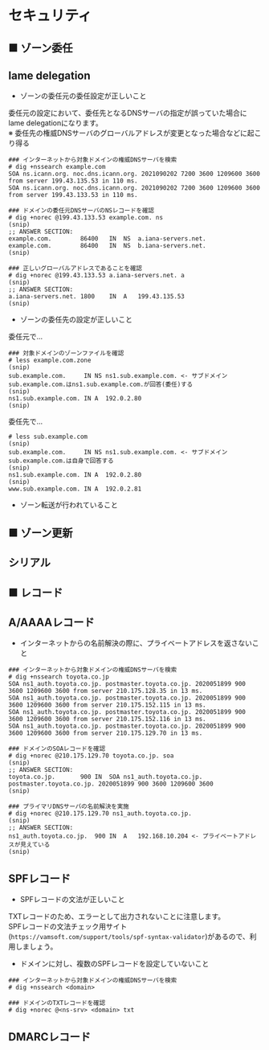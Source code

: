 # セキュリティ
## ■ ゾーン委任
## lame delegation
- ゾーンの委任元の委任設定が正しいこと

委任元の設定において、委任先となるDNSサーバの指定が誤っていた場合にlame delegationになります。  
※ 委任先の権威DNSサーバのグローバルアドレスが変更となった場合などに起こり得る
```
### インターネットから対象ドメインの権威DNSサーバを検索
# dig +nssearch example.com
SOA ns.icann.org. noc.dns.icann.org. 2021090202 7200 3600 1209600 3600 from server 199.43.135.53 in 110 ms.
SOA ns.icann.org. noc.dns.icann.org. 2021090202 7200 3600 1209600 3600 from server 199.43.133.53 in 110 ms.

### ドメインの委任元DNSサーバのNSレコードを確認
# dig +norec @199.43.133.53 example.com. ns
(snip)
;; ANSWER SECTION:
example.com.		86400	IN	NS	a.iana-servers.net.
example.com.		86400	IN	NS	b.iana-servers.net.
(snip)

### 正しいグローバルアドレスであることを確認
# dig +norec @199.43.133.53 a.iana-servers.net. a
(snip)
;; ANSWER SECTION:
a.iana-servers.net.	1800	IN	A	199.43.135.53
(snip)
```
- ゾーンの委任先の設定が正しいこと

委任元で...
```
### 対象ドメインのゾーンファイルを確認
# less example.com.zone
(snip)
sub.example.com.     IN NS ns1.sub.example.com. <- サブドメインsub.example.com.はns1.sub.example.com.が回答(委任)する
(snip)
ns1.sub.example.com. IN A  192.0.2.80
(snip)
```
委任先で...
```
# less sub.example.com
(snip)
sub.example.com.     IN NS ns1.sub.example.com. <- サブドメインsub.example.com.は自身で回答する
(snip)
ns1.sub.example.com. IN A  192.0.2.80
(snip)
www.sub.example.com. IN A  192.0.2.81
```
- ゾーン転送が行われていること

## ■ ゾーン更新
## シリアル

## ■ レコード
## A/AAAAレコード
- インターネットからの名前解決の際に、プライベートアドレスを返さないこと
```
### インターネットから対象ドメインの権威DNSサーバを検索
# dig +nssearch toyota.co.jp
SOA ns1_auth.toyota.co.jp. postmaster.toyota.co.jp. 2020051899 900 3600 1209600 3600 from server 210.175.128.35 in 13 ms.
SOA ns1_auth.toyota.co.jp. postmaster.toyota.co.jp. 2020051899 900 3600 1209600 3600 from server 210.175.152.115 in 13 ms.
SOA ns1_auth.toyota.co.jp. postmaster.toyota.co.jp. 2020051899 900 3600 1209600 3600 from server 210.175.152.116 in 13 ms.
SOA ns1_auth.toyota.co.jp. postmaster.toyota.co.jp. 2020051899 900 3600 1209600 3600 from server 210.175.129.70 in 13 ms.

### ドメインのSOAレコードを確認
# dig +norec @210.175.129.70 toyota.co.jp. soa
(snip)
;; ANSWER SECTION:
toyota.co.jp.		900	IN	SOA	ns1_auth.toyota.co.jp. postmaster.toyota.co.jp. 2020051899 900 3600 1209600 3600
(snip)

### プライマリDNSサーバの名前解決を実施
# dig +norec @210.175.129.70 ns1_auth.toyota.co.jp.
(snip)
;; ANSWER SECTION:
ns1_auth.toyota.co.jp.	900	IN	A	192.168.10.204 <- プライベートアドレスが見えている
(snip)
```

## SPFレコード
- SPFレコードの文法が正しいこと

TXTレコードのため、エラーとして出力されないことに注意します。  
SPFレコードの文法チェック用サイト(`https://vamsoft.com/support/tools/spf-syntax-validator`)があるので、利用しましょう。
- ドメインに対し、複数のSPFレコードを設定していないこと
```
### インターネットから対象ドメインの権威DNSサーバを検索
# dig +nssearch <domain>

### ドメインのTXTレコードを確認
# dig +norec @<ns-srv> <domain> txt
```

## DMARCレコード
